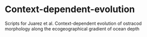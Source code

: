 # Context-dependent-evolution
Scripts  for Juarez et al. Context-dependent evolution of ostracod morphology along the ecogeographical gradient of ocean depth
